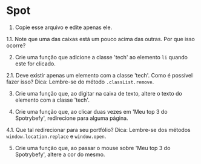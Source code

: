 # Spot

1. Copie esse arquivo e edite apenas ele.

1.1. Note que uma das caixas está um pouco acima das outras. Por que isso ocorre?


2. Crie uma função que adicione a classe 'tech' ao elemento `li` quando este for clicado.

2.1. Deve existir apenas um elemento com a classe 'tech'. Como é possível fazer isso? Dica: Lembre-se do método `.classList.remove`.


3. Crie uma função que, ao digitar na caixa de texto, altere o texto do elemento com a classe 'tech'.

4. Crie uma função que, ao clicar duas vezes em 'Meu top 3 do Spotrybefy', redirecione para alguma página.

4.1. Que tal redirecionar para seu portfólio? Dica: Lembre-se dos métodos `window.location.replace` e `window.open`.

5. Crie uma função que, ao passar o mouse sobre 'Meu top 3 do Spotrybefy', altere a cor do mesmo.

